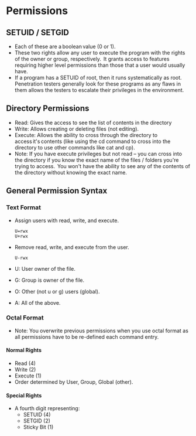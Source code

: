 # Permissions

## SETUID / SETGID

* Each of these are a boolean value \(0 or 1\).  
* These two rights allow any user to execute the program with the rights of the owner or group, respectively.  It grants access to features requiring higher level permissions than those that a user would usually have.  
* If a program has a SETUID of root, then it runs systematically as root.  Penetration testers generally look for these programs as any flaws in them allows the testers to escalate their privileges in the environment.

## Directory Permissions

* Read: Gives the access to see the list of contents in the directory  
* Write: Allows creating or deleting files \(not editing\).  
* Execute: Allows the ability to cross through the directory to access it's contents \(like using the cd command to cross into the directory to use other commands like cat and cp\).  
* Note: If you have execute privileges but not read – you can cross into the directory if you know the exact name of the files / folders you're trying to access.  You won't have the ability to see any of the contents of the directory without knowing the exact name.

## General Permission Syntax

### Text Format

* Assign users with read, write, and execute.

  ```text
  U=rwx
  U+rwx
  ```

* Remove read, write, and execute from the user.

  ```text
  U-rwx
  ```

* U: User owner of the file. 
* G: Group is owner of the file. 
* O: Other \(not u or g\) users \(global\).
* A: All of the above.

### Octal Format

* Note: You overwrite previous permissions when you use octal format as all permissions have to be re-defined each command entry.

#### Normal Rights

* Read \(4\)
* Write \(2\)
* Execute \(1\)
* Order determined by User, Group, Global \(other\).

#### Special Rights

* A fourth digit representing:
  * SETUID \(4\)
  * SETGID \(2\)
  * Sticky Bit \(1\)

